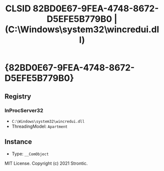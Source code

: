 ﻿---
title: "CLSID 82BD0E67-9FEA-4748-8672-D5EFE5B779B0 | (C:\\Windows\\system32\\wincredui.dll)"
excerpt: What is COM-Object CLSID 82BD0E67-9FEA-4748-8672-D5EFE5B779B0?
---

# {82BD0E67-9FEA-4748-8672-D5EFE5B779B0}


## Registry


### InProcServer32

* `C:\Windows\system32\wincredui.dll`
* ThreadingModel: `Apartment`

## Instance

* Type: `__ComObject`

MIT License. Copyright (c) 2021 Strontic.


